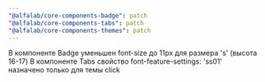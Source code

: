 ```yaml
---
"@alfalab/core-components-badge": patch
"@alfalab/core-components-tabs": patch
"@alfalab/core-components-themes": patch
---
```


В компоненте Badge уменьшен font-size до 11px для размера 's' (высота 16-17) 
В компоненте Tabs свойство font-feature-settings: 'ss01' назначено только для темы click
